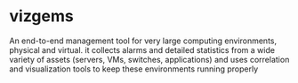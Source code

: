 # vizgems
An end-to-end management tool for very large computing environments, physical and virtual. it collects alarms and detailed statistics from a wide variety of assets (servers, VMs, switches, applications) and uses correlation and visualization tools to keep these environments running properly
